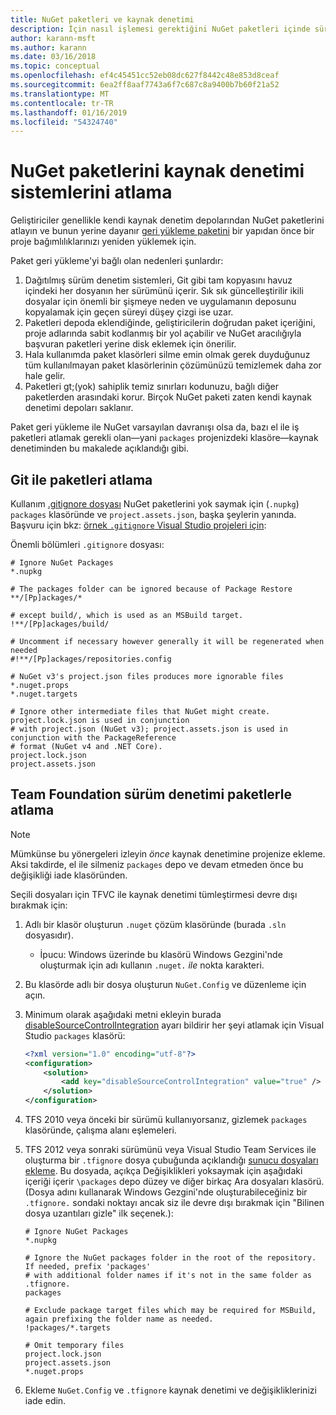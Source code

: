 ```yaml
---
title: NuGet paketleri ve kaynak denetimi
description: İçin nasıl işlemesi gerektiğini NuGet paketleri içinde sürüm denetimi ve kaynak denetimi sistemlerini ve git ve TFVC paketlerle atlamak nasıl konuları.
author: karann-msft
ms.author: karann
ms.date: 03/16/2018
ms.topic: conceptual
ms.openlocfilehash: ef4c45451cc52eb08dc627f8442c48e853d8ceaf
ms.sourcegitcommit: 6ea2ff8aaf7743a6f7c687c8a9400b7b60f21a52
ms.translationtype: MT
ms.contentlocale: tr-TR
ms.lasthandoff: 01/16/2019
ms.locfileid: "54324740"
---
```

# <a name="omitting-nuget-packages-in-source-control-systems"></a>NuGet paketlerini kaynak denetimi sistemlerini atlama

Geliştiriciler genellikle kendi kaynak denetim depolarından NuGet paketlerini atlayın ve bunun yerine dayanır [geri yükleme paketini](package-restore.md) bir yapıdan önce bir proje bağımlılıklarınızı yeniden yüklemek için.

Paket geri yükleme'yi bağlı olan nedenleri şunlardır:

1. Dağıtılmış sürüm denetim sistemleri, Git gibi tam kopyasını havuz içindeki her dosyanın her sürümünü içerir. Sık sık güncelleştirilir ikili dosyalar için önemli bir şişmeye neden ve uygulamanın deposunu kopyalamak için geçen süreyi düşey çizgi ise uzar.
1. Paketleri depoda eklendiğinde, geliştiricilerin doğrudan paket içeriğini, proje adlarında sabit kodlanmış bir yol açabilir ve NuGet aracılığıyla başvuran paketleri yerine disk eklemek için önerilir.
1. Hala kullanımda paket klasörleri silme emin olmak gerek duyduğunuz tüm kullanılmayan paket klasörlerinin çözümünüzü temizlemek daha zor hale gelir.
1. Paketleri gt;(yok) sahiplik temiz sınırları kodunuzu, bağlı diğer paketlerden arasındaki korur. Birçok NuGet paketi zaten kendi kaynak denetimi depoları saklanır.

Paket geri yükleme ile NuGet varsayılan davranışı olsa da, bazı el ile iş paketleri atlamak gerekli olan&mdash;yani `packages` projenizdeki klasöre&mdash;kaynak denetiminden bu makalede açıklandığı gibi.

## <a name="omitting-packages-with-git"></a>Git ile paketleri atlama

Kullanım [.gitignore dosyası](https://git-scm.com/docs/gitignore) NuGet paketlerini yok saymak için (`.nupkg`) `packages` klasöründe ve `project.assets.json`, başka şeylerin yanında. Başvuru için bkz: [örnek `.gitignore` Visual Studio projeleri için](https://github.com/github/gitignore/blob/master/VisualStudio.gitignore):

Önemli bölümleri `.gitignore` dosyası:

```gitignore
# Ignore NuGet Packages
*.nupkg

# The packages folder can be ignored because of Package Restore
**/[Pp]ackages/*

# except build/, which is used as an MSBuild target.
!**/[Pp]ackages/build/

# Uncomment if necessary however generally it will be regenerated when needed
#!**/[Pp]ackages/repositories.config

# NuGet v3's project.json files produces more ignorable files
*.nuget.props
*.nuget.targets

# Ignore other intermediate files that NuGet might create. project.lock.json is used in conjunction
# with project.json (NuGet v3); project.assets.json is used in conjunction with the PackageReference
# format (NuGet v4 and .NET Core).
project.lock.json
project.assets.json
```

## <a name="omitting-packages-with-team-foundation-version-control"></a>Team Foundation sürüm denetimi paketlerle atlama

> [!Note]
> Mümkünse bu yönergeleri izleyin *önce* kaynak denetimine projenize ekleme. Aksi takdirde, el ile silmeniz `packages` depo ve devam etmeden önce bu değişikliği iade klasöründen.

Seçili dosyaları için TFVC ile kaynak denetimi tümleştirmesi devre dışı bırakmak için:

1. Adlı bir klasör oluşturun `.nuget` çözüm klasöründe (burada `.sln` dosyasıdır).
    - İpucu: Windows üzerinde bu klasörü Windows Gezgini'nde oluşturmak için adı kullanın `.nuget.` *ile* nokta karakteri.

1. Bu klasörde adlı bir dosya oluşturun `NuGet.Config` ve düzenleme için açın.

1. Minimum olarak aşağıdaki metni ekleyin burada [disableSourceControlIntegration](../reference/nuget-config-file.md#solution-section) ayarı bildirir her şeyi atlamak için Visual Studio `packages` klasörü:

   ```xml
   <?xml version="1.0" encoding="utf-8"?>
   <configuration>
       <solution>
           <add key="disableSourceControlIntegration" value="true" />
       </solution>
   </configuration>
   ```

1. TFS 2010 veya önceki bir sürümü kullanıyorsanız, gizlemek `packages` klasöründe, çalışma alanı eşlemeleri.

1. TFS 2012 veya sonraki sürümünü veya Visual Studio Team Services ile oluşturma bir `.tfignore` dosya çubuğunda açıklandığı [sunucu dosyaları ekleme](/vsts/tfvc/add-files-server?view=vsts#tfignore). Bu dosyada, açıkça Değişiklikleri yoksaymak için aşağıdaki içeriği içerir `\packages` depo düzey ve diğer birkaç Ara dosyaları klasörü. (Dosya adını kullanarak Windows Gezgini'nde oluşturabileceğiniz bir `.tfignore.` sondaki noktayı ancak siz ile devre dışı bırakmak için "Bilinen dosya uzantıları gizle" ilk seçenek.):

   ```cli
   # Ignore NuGet Packages
   *.nupkg

   # Ignore the NuGet packages folder in the root of the repository. If needed, prefix 'packages'
   # with additional folder names if it's not in the same folder as .tfignore.   
   packages

   # Exclude package target files which may be required for MSBuild, again prefixing the folder name as needed.
   !packages/*.targets

   # Omit temporary files
   project.lock.json
   project.assets.json
   *.nuget.props
   ```

1. Ekleme `NuGet.Config` ve `.tfignore` kaynak denetimi ve değişikliklerinizi iade edin.
